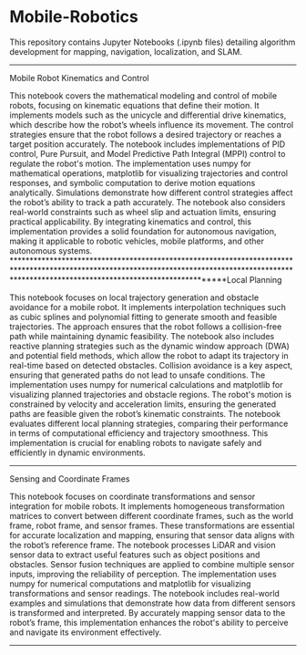 # Mobile-Robotics
This repository contains Jupyter Notebooks (.ipynb files) detailing algorithm development for mapping, navigation, localization, and SLAM.
*****************
Mobile Robot Kinematics and Control

This notebook covers the mathematical modeling and control of mobile robots, focusing on kinematic equations that define their motion. It implements models such as the unicycle and differential drive kinematics, which describe how the robot’s wheels influence its movement. The control strategies ensure that the robot follows a desired trajectory or reaches a target position accurately. The notebook includes implementations of PID control, Pure Pursuit, and Model Predictive Path Integral (MPPI) control to regulate the robot's motion. The implementation uses numpy for mathematical operations, matplotlib for visualizing trajectories and control responses, and symbolic computation to derive motion equations analytically. Simulations demonstrate how different control strategies affect the robot’s ability to track a path accurately. The notebook also considers real-world constraints such as wheel slip and actuation limits, ensuring practical applicability. By integrating kinematics and control, this implementation provides a solid foundation for autonomous navigation, making it applicable to robotic vehicles, mobile platforms, and other autonomous systems.
***************************************************************************************************************************************************************************************************Local Planning

This notebook focuses on local trajectory generation and obstacle avoidance for a mobile robot. It implements interpolation techniques such as cubic splines and polynomial fitting to generate smooth and feasible trajectories. The approach ensures that the robot follows a collision-free path while maintaining dynamic feasibility. The notebook also includes reactive planning strategies such as the dynamic window approach (DWA) and potential field methods, which allow the robot to adapt its trajectory in real-time based on detected obstacles. Collision avoidance is a key aspect, ensuring that generated paths do not lead to unsafe conditions. The implementation uses numpy for numerical calculations and matplotlib for visualizing planned trajectories and obstacle regions. The robot's motion is constrained by velocity and acceleration limits, ensuring the generated paths are feasible given the robot’s kinematic constraints. The notebook evaluates different local planning strategies, comparing their performance in terms of computational efficiency and trajectory smoothness. This implementation is crucial for enabling robots to navigate safely and efficiently in dynamic environments.
***************************************************************************************************************************************************************************************************
Sensing and Coordinate Frames

This notebook focuses on coordinate transformations and sensor integration for mobile robots. It implements homogeneous transformation matrices to convert between different coordinate frames, such as the world frame, robot frame, and sensor frames. These transformations are essential for accurate localization and mapping, ensuring that sensor data aligns with the robot’s reference frame. The notebook processes LiDAR and vision sensor data to extract useful features such as object positions and obstacles. Sensor fusion techniques are applied to combine multiple sensor inputs, improving the reliability of perception. The implementation uses numpy for numerical computations and matplotlib for visualizing transformations and sensor readings. The notebook includes real-world examples and simulations that demonstrate how data from different sensors is transformed and interpreted. By accurately mapping sensor data to the robot’s frame, this implementation enhances the robot's ability to perceive and navigate its environment effectively.
*****************************************************************************************************************************************************************************************************


